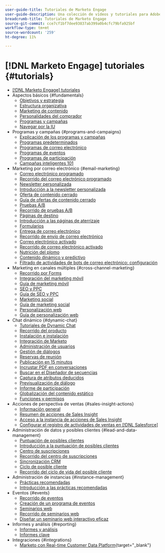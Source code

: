 ```yaml
---
user-guide-title: Tutoriales de Marketo Engage
user-guide-description: Una colección de vídeos y tutoriales para Adobe Marketo Engage.
breadcrumb-title: Tutoriales de Marketo Engage
source-git-commit: cce7cf1bf7dee93837ab399a0b4cfc79bfa925bf
workflow-type: tm+mt
source-wordcount: '259'
ht-degree: 11%

---
```



# [!DNL Marketo Engage] tutoriales {#tutorials}

+ [[!DNL Marketo Engage] tutoriales](/help/_marketo-main/overview.md)
+ Aspectos básicos {#fundamentals}
   + [Objetivos y estrategia](/help/fundamentals/goals-and-strategy-learn.md)
   + [Estructura organizativa](/help/fundamentals/organizational-structure-learn.md)
   + [Marketing de contenido](/help/fundamentals/content-marketing-learn.md)
   + [Personalidades del comprador](/help/fundamentals/buyer-personas-learn.md)
   + [Programas y campañas](/help/fundamentals/programs-and-campaigns.md)
   + [Navegar por la IU](/help/fundamentals/ui-navigation.md)
+ Programas y campañas {#programs-and-campaigns}
   + [Explicación de los programas y campañas](/help/programs/understanding-programs-and-campaigns.md)
   + [Programas predeterminados](/help/programs/default-programs.md)
   + [Programas de correo electrónico](/help/programs/email-programs.md)
   + [Programas de eventos](/help/programs/event-programs.md)
   + [Programas de participación](/help/programs/engagement-programs.md)
   + [Campañas inteligentes 101](/help/campaigns/smart-campaigns-101.md)
+ Marketing por correo electrónico {#email-marketing}
   + [Correo electrónico programado](/help/email-marketing/scheduled-email-learn.md)
   + [Recorrido del correo electrónico programado](/help/email-marketing/scheduled-email-watch.md)
   + [Newsletter personalizada](/help/email-marketing/personalized-newsletter-learn.md)
   + [Introducción a la newsletter personalizada](/help/email-marketing/personalized-newsletter-watch.md)
   + [Oferta de contenido cerrado](/help/email-marketing/gated-content-offer-learn.md)
   + [Guía de ofertas de contenido cerrado](/help/email-marketing/gated-content-offer-watch.md)
   + [Pruebas A/B](/help/email-marketing/ab-testing-learn.md)
   + [Recorrido de pruebas A/B](/help/email-marketing/ab-testing-watch.md)
   + [Páginas de destino](/help/email-marketing/landing-pages-learn.md)
   + [Introducción a las páginas de aterrizaje](/help/email-marketing/landing-pages-watch.md)
   + [Formularios](/help/email-marketing/forms-learn.md)
   + [Entrega de correo electrónico](/help/email-marketing/email-deliverability-learn.md)
   + [Recorrido de envío de correo electrónico](/help/email-marketing/email-deliverability-watch.md)
   + [Correo electrónico activado](/help/email-marketing/triggered-email-learn.md)
   + [Recorrido de correo electrónico activado](/help/email-marketing/triggered-email-watch.md)
   + [Nutrición del plomo](/help/email-marketing/lead-nuturing-learn.md)
   + [Contenido dinámico y predictivo](/help/email-marketing/dynamic-and-predictive-content-learn.md)
   + [Filtrado de actividades de bots de correo electrónico: configuración](/help/filtering-email-bot-activities/setup.md)
+ Marketing en canales múltiples {#cross-channel-marketing}
   + [Recorrido por Forms](/help/email-marketing/forms-watch.md)
   + [Integración del marketing móvil](/help/cross-channel-marketing/mobile-marketing-learn.md)
   + [Guía de marketing móvil](/help/cross-channel-marketing/mobile-marketing-watch.md)
   + [SEO y PPC](/help/cross-channel-marketing/seo-and-ppc-learn.md)
   + [Guía de SEO y PPC](/help/cross-channel-marketing/seo-and-ppc-watch.md)
   + [Marketing social](/help/cross-channel-marketing/social-marketing-learn.md)
   + [Guía de marketing social](/help/cross-channel-marketing/social-marketing-watch.md)
   + [Personalización web](/help/cross-channel-marketing/web-personalization-learn.md)
   + [Guía de personalización web](/help/cross-channel-marketing/web-personalization-watch.md)
+ Chat dinámico {#dynamic-chat}
   + [Tutoriales de Dynamic Chat](/help/dynamic-chat/dynamic-chat-overview.md)
   + [Recorrido del producto](/help/dynamic-chat/product-tour.md)
   + [Instalación e instalación](/help/dynamic-chat/setup.md)
   + [Integración de Marketo](/help/dynamic-chat/marketo-integration.md)
   + [Administración de usuarios](/help/dynamic-chat/user-management.md)
   + [Gestión de diálogos](/help/dynamic-chat/dialogue-management.md)
   + [Reservas de reunión](/help/dynamic-chat/meeting-booking.md)
   + [Publicación en 15 minutos](/help/dynamic-chat/go-live-in-15-minutes.md)
   + [Incrustar PDF en conversaciones](/help/dynamic-chat/document-cloud-integration.md)
   + [Buscar en el Diseñador de secuencias](/help/dynamic-chat/search-in-stream-designer.md)
   + [Captura de atributos deducidos](/help/dynamic-chat/capture-inferred-attributes.md)
   + [Previsualización de diálogo](/help/dynamic-chat/dialogue-preview.md)
   + [Informe de participación](/help/dynamic-chat/engagement-report.md)
   + [Globalización del contenido estático](/help/dynamic-chat/globalization-of-static-content.md)
   + [Funciones y permisos](/help/dynamic-chat/roles-and-permissions.md)
+ Acciones de perspectiva de ventas {#sales-insight-actions}
   + [Información general](/help/sales-insight-actions/overview.md)
   + [Resumen de acciones de Sales Insight](/help/sales-insight-actions/sales-insight-actions-overview.md)
   + [Acceso a la instancia de acciones de Sales Insight](/help/sales-insight-actions/accessing-your-sales-insight-actions-instance.md)
   + [Configurar el registro de actividades de ventas en [!DNL Salesforce]](/help/sales-insight-actions/configure-sales-activity-logging-to-salesforce.md)
+ Administración de datos y posibles clientes {#lead-and-data-management}
   + [Puntuación de posibles clientes](/help/lead-and-data-management/lead-scoring-learn.md)
   + [Introducción a la puntuación de posibles clientes](/help/lead-and-data-management/lead-scoring-watch.md)
   + [Centro de suscripciones](/help/lead-and-data-management/subscription-center-learn.md)
   + [Recorrido del centro de suscripciones](/help/lead-and-data-management/subscription-center-watch.md)
   + [Sincronización CRM](/help/lead-and-data-management/crm-sync-learn.md)
   + [Ciclo de posible cliente](/help/lead-and-data-management/lead-lifecycle-learn.md)
   + [Recorrido del ciclo de vida del posible cliente](/help/lead-and-data-management/lead-lifecycle-watch.md)
+ Administración de instancias {#instance-management}
   + [Prácticas recomendadas](/help/instance-management/best-practice-learn.md)
   + [Introducción a las prácticas recomendadas](/help/instance-management/best-practice-watch.md)
+ Eventos {#events}
   + [Recorrido de eventos](/help/events/events-watch.md)
   + [Creación de un programa de eventos](/help/events/events-learn.md)
   + [Seminarios web](/help/events/webinar-learn.md)
   + [Recorrido de seminarios web](/help/events/webinar-watch.md)
   + [Diseñar un seminario web interactivo eficaz](/help/events/design-an-effective-interactive-webinar.md)
+ Informes y análisis {#reporting}
   + [Informes y análisis](/help/reporting/reporting-and-analytics.md)
   + [Informes clave](/help/reporting/key-reports.md)
+ Integraciones {#integrations}
   + [Marketo con Real-time Customer Data Platform](https://experienceleague.adobe.com/docs/platform-learn/tutorials/sources/ingest-data-from-marketo.html){target="_blank"}
